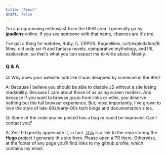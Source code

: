 ```yaml
---
title: "About"
draft: false
---
```


I'm a programming enthusiast from the DFW area. I generally go by **jpadkins** online. If you see someone with that name, chances are it's me.

I've got a thing for webdev, Ruby, C, CRPGS, Roguelikes, cult/exploitation/B films, old pulp sci-fi and fantasy novels, comparative mythology, and IRL exploration, so that's what you can expect me to write about. Mostly.

### Q & A

Q: Why does your website look like it was designed by someone in the 90s?

A: Because I believe you should be able to disable JS without a site losing readability. Because I care about those of us using screen readers. And because if you want to browse jpa.io from links or w3m, you deserve nothing but the full browser experience. But, most importantly, I've grown to love the style of late-90s/early-00s tech blogs and documentation sites.

Q: Some of the code you've posted has a bug or could be improved. Can I contact you?

A: Yes! I'd greatly appreciate it, in fact. [This](https://github.com/jpadkins/jpa.io_hugo) is a link to the repo storing the **Hugo** project I generate this site from. Please open a PR there. Otherwise, at the footer of any page you'll find links to my github profile, which contains my email.
